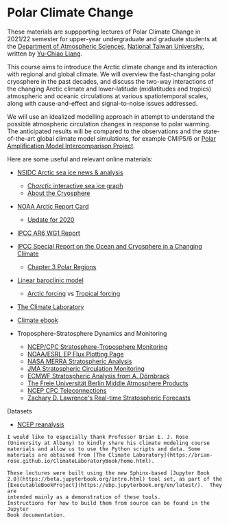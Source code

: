 # Polar Climate Change

These materials are suppporting lectures of Polar Climate Change in 2021/22 semester
for upper-year undergraduate and graduate students at the [Department of Atmospheric Sciences](http://www.as.ntu.edu.tw/index.php/eng),
[National Taiwan University](https://www.ntu.edu.tw/english/),
written by [Yu-Chiao Liang](https://littleyuchiao.wixsite.com/yuchiaol/).

This course aims to introduce the Arctic climate change and its interaction with regional and global climate.
We will overview the fast-changing polar cryosphere in the past decades,
and discuss the two-way interactions of the changing Arctic climate and
lower-latitude (midlatitudes and tropics) atmospheric and oceanic circulations at various spatiotemporal scales,
along with cause-and-effect and signal-to-noise issues addressed.

We will use an idealized modelling approach
in attempt to understand the possible atmospheric circulation changes in response to polar warming.
The anticipated results will be compared to the observations and the state-of-the-art global climate model simulations,
for example CMIP5/6 or [Polar Amplification Model Intercomparison Project](https://www.cesm.ucar.edu/projects/CMIP6/PAMIP/).

Here are some useful and relevant online materials:
-   [NSIDC Arctic sea ice news & analysis](https://nsidc.org/arcticseaicenews/)
    -   [Ch${arctic}$ interactive sea ice graph](https://nsidc.org/arcticseaicenews/charctic-interactive-sea-ice-graph/)
    -   [About the Cryosphere](https://nsidc.org/cryosphere/)
-   [NOAA Arctic Report Card](https://arctic.noaa.gov/Report-Card)
    -   [Update for 2020](https://www.arctic.noaa.gov/Report-Card/Report-Card-2020)
-   [IPCC AR6 WG1 Report](https://www.ipcc.ch/report/ar6/wg1/#FullReport)
-   [IPCC Special Report on the Ocean and Cryosphere in a Changing Climate](https://www.ipcc.ch/srocc)
    -   [Chapter 3 Polar Regions](https://www.ipcc.ch/srocc/chapter/chapter-3-2/)

-   [Linear baroclinic model](https://ccsr.aori.u-tokyo.ac.jp/~lbm/sub/lbm_4.html)
    -   [Arctic forcing](https://littleyuchiao.wixsite.com/yuchiaol/animation-arctic) vs [Tropical forcing](https://littleyuchiao.wixsite.com/yuchiaol/animations)
-   [The Climate Laboratory](https://brian-rose.github.io/ClimateLaboratoryBook/home.html)
-   [Climate ebook](http://www.climate.be/textbook/contents.html)

-   Troposphere-Stratosphere Dynamics and Monitoring
    -   [NCEP/CPC Stratosphere-Troposphere Monitoring](http://www.cpc.ncep.noaa.gov/products/stratosphere/strat-trop/)
    -   [NOAA/ESRL EP Flux Plotting Page](http://www.esrl.noaa.gov/psd/data/epflux/)
    -   [NASA MERRA Stratospheric Analysis](http://acdb-ext.gsfc.nasa.gov/Data_services/met/ann_data.html)
    -   [JMA Stratospheric Circulation Monitoring](http://ds.data.jma.go.jp/tcc/tcc/products/clisys/STRAT/)
    -   [ECMWF Stratospheric Analysis from A. Dörnbrack](http://www.pa.op.dlr.de/arctic/ecmwf.php)
    -   [The Freie Universität Berlin Middle Atmosphere Products](http://www.geo.fu-berlin.de/en/met/ag/strat/produkte/index.html)
    -   [NCEP CPC Teleconnections](http://www.cpc.ncep.noaa.gov/products/precip/CWlink/daily_ao_index/teleconnections.shtml)
    -   [Zachary D. Lawrence's Real-time Stratospheric Forecasts](https://stratobserve.com/)

Datasets
- [NCEP reanalysis](https://downloads.psl.noaa.gov/Datasets/ncep.reanalysis.derived/)


```{note}
I would like to especially thank Professor Brian E. J. Rose (University at Albany) to kindly share his climate modeling course materials and allow us to use the Python scripts and data. Some materials are obtained from [The Climate Laboratory](https://brian-rose.github.io/ClimateLaboratoryBook/home.html).

```


```{note}
These lectures were built using the new Sphinx-based [Jupyter Book
2.0](https://beta.jupyterbook.org/intro.html) tool set, as part of the
[ExecutableBookProject](https://ebp.jupyterbook.org/en/latest/).  They are
intended mainly as a demonstration of these tools.
Instructions for how to build them from source can be found in the Jupyter
Book documentation.
```


